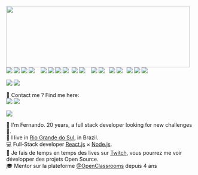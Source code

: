 <p display="flex" flex-direction="column">
  <img align="left" width="490" height="165" src="https://github-readme-stats.vercel.app/api?username=fernandofrantz&show_icons=true&hide_border=false&line_height=20&title_color=f69673&icon_color=1b93c9&show_owner=true"/>
  <p>
    <img src="https://img.shields.io/badge/Python-3776AB?style=for-the-badge&logo=python&logoColor=white"/>
    <img src="https://img.shields.io/badge/Node.js-43853D?style=for-the-badge&logo=node.js&logoColor=white"/>
    <img src="https://img.shields.io/badge/React-20232A?style=for-the-badge&logo=react&logoColor=61DAFB"/>
    <img src="https://img.shields.io/badge/Flask-000000?style=for-the-badge&logo=flask&logoColor=white"/>
    <img src=""/>
    <img src=""/>
    <img src=""/>
    <img src="https://img.shields.io/badge/JavaScript-F7DF1E?style=for-the-badge&logo=javascript&logoColor=black"/>
    <img src="https://img.shields.io/badge/TypeScript-007ACC?style=for-the-badge&logo=typescript&logoColor=white"/>
    <img src="https://img.shields.io/badge/Java-ED8B00?style=for-the-badge&logo=java&logoColor=white"/>
    <img src="https://img.shields.io/badge/Markdown-000000?style=for-the-badge&logo=markdown&logoColor=white"/>
    <img src=""/>
    <img src="https://img.shields.io/badge/HTML5-E34F26?style=for-the-badge&logo=html5&logoColor=white"/>
    <img src="https://img.shields.io/badge/CSS3-1572B6?style=for-the-badge&logo=css3&logoColor=white"/>
    <img src=""/>
    <img src=""/>
    <img src=""/>
    <img src="https://img.shields.io/badge/MySQL-00000F?style=for-the-badge&logo=mysql&logoColor=white"/>
    <img src="https://img.shields.io/badge/PostgreSQL-316192?style=for-the-badge&logo=postgresql&logoColor=white"/>
    <img src=""/>
    <img src=""/>
    <img src="https://img.shields.io/badge/Vercel-000000?style=for-the-badge&logo=vercel&logoColor=white"/>
    <img src="https://img.shields.io/badge/Heroku-430098?style=for-the-badge&logo=heroku&logoColor=white"/>
    <img src=""/>
    <img src=""/>
    <img src="https://img.shields.io/badge/json%20web%20tokens-323330?style=for-the-badge&logo=json-web-tokens&logoColor=pink"/>
    <img src="https://img.shields.io/badge/Material--UI-0081CB?style=for-the-badge&logo=material-ui&logoColor=white"/>
    <img src="https://img.shields.io/badge/styled--components-DB7093?style=for-the-badge&logo=styled-components&logoColor=white"/>
  </p>
</p>
<p>
  <img src="https://img.shields.io/badge/NVIDIA-GTX1650-76B900?style=for-the-badge&logo=nvidia&logoColor=white">  
  <img src="https://img.shields.io/badge/Intel-Core_i7_11th-0071C5?style=for-the-badge&logo=intel&logoColor=white">
</p>
<p>
  📣 Contact me ? Find me here:<br/>
  <a href="https://instagram.com/fernando_frantz"><img src="https://img.shields.io/badge/instagram-E4405F.svg?style=for-the-badge&logo=instagram&logoColor=white"/></a>
  <a href="https://linkedin.com/in/fernandofrantz"><img src="https://img.shields.io/badge/linkedin-0077B5.svg?style=for-the-badge&logo=linkedin&logoColor=white"/></a>
</p>
<img src="http://views.whatilearened.today/views/github/fernandofrantz/views.svg"/>
<p>
  🧔 I'm <bold>Fernando</bold>. 20 years, a full stack developer looking for new challenges 🚀.<br/>
  💼 I live in <a href="https://www.google.com/maps?q=rio-grande-do-sul">Rio Grande do Sul</a>, in Brazil.<br/>
  💻 Full-Stack developer <bold><a href="https://vuejs.org">React.js</a></bold> × <bold><a href="https://laravel.com">Node.js</a></bold>.<br/>
  🎥 Je fais de temps en temps des lives sur <a href="https://twitch.tv/mrstandu33">Twitch</a>, vous pourrez me voir développer des projets Open Source. <br/>
  🎓 Mentor sur la plateforme <a href="https://github.com/OpenClassrooms">@OpenClassrooms</a> depuis 4 ans
</p>
